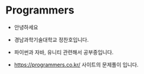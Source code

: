 ﻿# Programmers
- 안녕하세요
- 경남과학기술대학교 정찬호입니다.
- 파이썬과 자바, 유니티 관련해서 공부중입니다.

- https://programmers.co.kr/ 사이트의 문제풀이 입니다.

